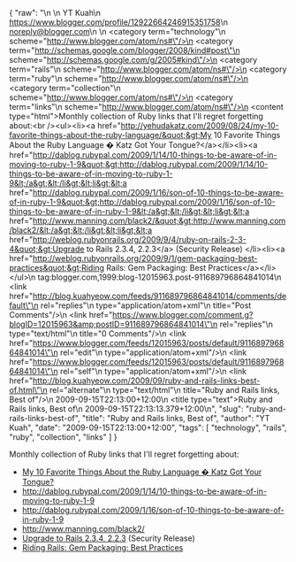 {
  "raw": "<entry>\n  <author>\n    <name>YT Kuah</name>\n    <uri>https://www.blogger.com/profile/12922664246915351758</uri>\n    <email>noreply@blogger.com</email>\n  </author>\n  <category term=\"technology\"\n    scheme=\"http://www.blogger.com/atom/ns#\"/>\n  <category term=\"http://schemas.google.com/blogger/2008/kind#post\"\n    scheme=\"http://schemas.google.com/g/2005#kind\"/>\n  <category term=\"rails\"\n    scheme=\"http://www.blogger.com/atom/ns#\"/>\n  <category term=\"ruby\"\n    scheme=\"http://www.blogger.com/atom/ns#\"/>\n  <category term=\"collection\"\n    scheme=\"http://www.blogger.com/atom/ns#\"/>\n  <category term=\"links\"\n    scheme=\"http://www.blogger.com/atom/ns#\"/>\n  <content type=\"html\">Monthly collection of Ruby links that I'll regret forgetting about:&lt;br /&gt;&lt;ul&gt;&lt;li&gt;&lt;a href=&quot;http://yehudakatz.com/2009/08/24/my-10-favorite-things-about-the-ruby-language/&quot;&gt;My 10 Favorite Things About the Ruby Language � Katz Got Your Tongue?&lt;/a&gt;&lt;/li&gt;&lt;li&gt;&lt;a href=&quot;http://dablog.rubypal.com/2009/1/14/10-things-to-be-aware-of-in-moving-to-ruby-1-9&quot;&gt;http://dablog.rubypal.com/2009/1/14/10-things-to-be-aware-of-in-moving-to-ruby-1-9&lt;/a&gt;&lt;/li&gt;&lt;li&gt;&lt;a href=&quot;http://dablog.rubypal.com/2009/1/16/son-of-10-things-to-be-aware-of-in-ruby-1-9&quot;&gt;http://dablog.rubypal.com/2009/1/16/son-of-10-things-to-be-aware-of-in-ruby-1-9&lt;/a&gt;&lt;/li&gt;&lt;li&gt;&lt;a href=&quot;http://www.manning.com/black2/&quot;&gt;http://www.manning.com/black2/&lt;/a&gt;&lt;/li&gt;&lt;li&gt;&lt;a href=&quot;http://weblog.rubyonrails.org/2009/9/4/ruby-on-rails-2-3-4&quot;&gt;Upgrade to Rails 2.3.4, 2.2.3&lt;/a&gt; (Security Release) &lt;/li&gt;&lt;li&gt;&lt;a href=&quot;http://weblog.rubyonrails.org/2009/9/1/gem-packaging-best-practices&quot;&gt;Riding Rails: Gem Packaging: Best Practices&lt;/a&gt;&lt;/li&gt;&lt;/ul&gt;</content>\n  <id>tag:blogger.com,1999:blog-12015963.post-911689796864841014</id>\n  <link href=\"http://blog.kuahyeow.com/feeds/911689796864841014/comments/default\"\n    rel=\"replies\"\n    type=\"application/atom+xml\"\n    title=\"Post Comments\"/>\n  <link href=\"https://www.blogger.com/comment.g?blogID=12015963&amp;postID=911689796864841014\"\n    rel=\"replies\"\n    type=\"text/html\"\n    title=\"0 Comments\"/>\n  <link href=\"https://www.blogger.com/feeds/12015963/posts/default/911689796864841014\"\n    rel=\"edit\"\n    type=\"application/atom+xml\"/>\n  <link href=\"https://www.blogger.com/feeds/12015963/posts/default/911689796864841014\"\n    rel=\"self\"\n    type=\"application/atom+xml\"/>\n  <link href=\"http://blog.kuahyeow.com/2009/09/ruby-and-rails-links-best-of.html\"\n    rel=\"alternate\"\n    type=\"text/html\"\n    title=\"Ruby and Rails links, Best of\"/>\n  <published>2009-09-15T22:13:00+12:00</published>\n  <title type=\"text\">Ruby and Rails links, Best of</title>\n  <updated>2009-09-15T22:13:13.379+12:00</updated>\n</entry>",
  "slug": "ruby-and-rails-links-best-of",
  "title": "Ruby and Rails links, Best of",
  "author": "YT Kuah",
  "date": "2009-09-15T22:13:00+12:00",
  "tags": [
    "technology",
    "rails",
    "ruby",
    "collection",
    "links"
  ]
}

Monthly collection of Ruby links that I'll regret forgetting about:<br /><ul><li><a href="http://yehudakatz.com/2009/08/24/my-10-favorite-things-about-the-ruby-language/">My 10 Favorite Things About the Ruby Language � Katz Got Your Tongue?</a></li><li><a href="http://dablog.rubypal.com/2009/1/14/10-things-to-be-aware-of-in-moving-to-ruby-1-9">http://dablog.rubypal.com/2009/1/14/10-things-to-be-aware-of-in-moving-to-ruby-1-9</a></li><li><a href="http://dablog.rubypal.com/2009/1/16/son-of-10-things-to-be-aware-of-in-ruby-1-9">http://dablog.rubypal.com/2009/1/16/son-of-10-things-to-be-aware-of-in-ruby-1-9</a></li><li><a href="http://www.manning.com/black2/">http://www.manning.com/black2/</a></li><li><a href="http://weblog.rubyonrails.org/2009/9/4/ruby-on-rails-2-3-4">Upgrade to Rails 2.3.4, 2.2.3</a> (Security Release) </li><li><a href="http://weblog.rubyonrails.org/2009/9/1/gem-packaging-best-practices">Riding Rails: Gem Packaging: Best Practices</a></li></ul>